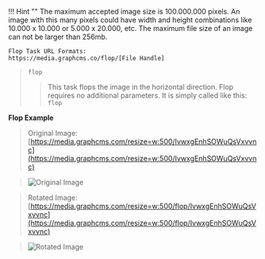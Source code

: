 !!! Hint ""
    The maximum accepted image size is 100.000.000 pixels. An image with this many pixels could have width and height combinations like 10.000 x 10.000 or 5.000 x 20.000, etc. The maximum file size of an image can not be larger than 256mb.

```
Flop Task URL Formats:
https://media.graphcms.co/flop/[File Handle]
```

> `flop`
> 
> > This task flops the image in the horizontal direction. Flop requires no additional parameters. It is simply called like this: `flop`

**Flop Example**

>Original Image: [https://media.graphcms.com/resize=w:500/IvwxgEnhSOWuQsVxvvnc](https://media.graphcms.com/resize=w:500/IvwxgEnhSOWuQsVxvvnc)

>![Original Image](https://media.graphcms.com/resize=w:500/IvwxgEnhSOWuQsVxvvnc)

>Rotated Image: [https://media.graphcms.com/resize=w:500/flop/IvwxgEnhSOWuQsVxvvnc](https://media.graphcms.com/resize=w:500/flop/IvwxgEnhSOWuQsVxvvnc)

>![Rotated Image](https://media.graphcms.com/resize=w:500/flop/IvwxgEnhSOWuQsVxvvnc)